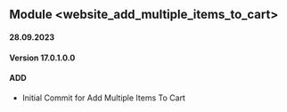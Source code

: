 ## Module <website_add_multiple_items_to_cart>

#### 28.09.2023
#### Version 17.0.1.0.0
#### ADD

- Initial Commit for  Add Multiple Items To Cart
